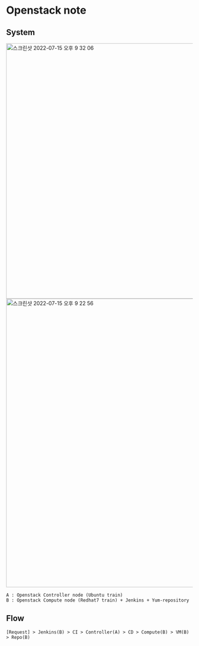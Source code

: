 # Openstack note
  
## System
<img width="688" alt="스크린샷 2022-07-15 오후 9 32 06" src="https://user-images.githubusercontent.com/37236920/179223613-db164bac-b85d-42fe-bfc7-6ee6158715a5.png">
  
<img width="778" alt="스크린샷 2022-07-15 오후 9 22 56" src="https://user-images.githubusercontent.com/37236920/179222127-12875e79-9909-45d4-97b6-eb0efe703f82.png">
  
~~~
A : Openstack Controller node (Ubuntu train)
B : Openstack Compute node (Redhat7 train) + Jenkins + Yum-repository
~~~
  
## Flow
~~~
[Request] > Jenkins(B) > CI > Controller(A) > CD > Compute(B) > VM(B) > Repo(B)
~~~
  
